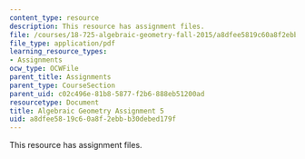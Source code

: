 ```yaml
---
content_type: resource
description: This resource has assignment files.
file: /courses/18-725-algebraic-geometry-fall-2015/a8dfee5819c60a8f2ebbb30debed179f_MIT18_725F15_hw5.pdf
file_type: application/pdf
learning_resource_types:
- Assignments
ocw_type: OCWFile
parent_title: Assignments
parent_type: CourseSection
parent_uid: c02c496e-81b8-5877-f2b6-888eb51200ad
resourcetype: Document
title: Algebraic Geometry Assignment 5
uid: a8dfee58-19c6-0a8f-2ebb-b30debed179f
---
```

This resource has assignment files.

